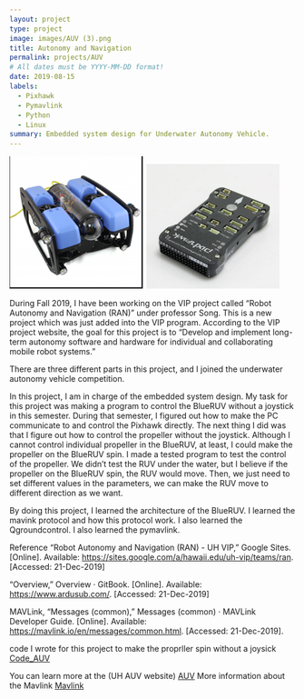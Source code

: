 ```yaml
---
layout: project
type: project
image: images/AUV (3).png
title: Autonomy and Navigation
permalink: projects/AUV
# All dates must be YYYY-MM-DD format!
date: 2019-08-15
labels:
  - Pixhawk
  - Pymavlink
  - Python
  - Linux
summary: Embedded system design for Underwater Autonomy Vehicle.
---
```


<img class="ui floated image" src="../images/AUV.png">
<img class="ui floated image" src="../images/AUV2png.png">

During Fall 2019, I have been working on the VIP project called “Robot Autonomy and Navigation (RAN)” under professor Song.  This is a new project which was just added into the VIP program.  According to the VIP project website, the goal for this project is to “Develop and implement long-term autonomy software and hardware for individual and collaborating mobile robot systems.”

There are three different parts in this project, and I joined the underwater autonomy vehicle competition.  

In this project, I am in charge of the embedded system design. My task for this project was making a program to control the BlueRUV without a joystick in this semester. During that semester, I figured out how to make the PC communicate to and control the Pixhawk directly. The next thing I did was that I figure out how to control the propeller without the joystick.  Although I cannot control individual propeller in the BlueRUV, at least, I could make the propeller on the BlueRUV spin.  I made a tested program to test the control of the propeller.  We didn’t test the RUV under the water, but I believe if the propeller on the BlueRUV spin, the RUV would move.  Then, we just need to set different values in the parameters, we can make the RUV move to different direction as we want.    

By doing this project, I learned the architecture of the BlueRUV. I learned the mavink protocol and how this protocol work. I also learned the Qgroundcontrol.  I also learned the pymavlink. 

Reference 
“Robot Autonomy and Navigation (RAN) - UH VIP,” Google Sites. [Online]. Available: https://sites.google.com/a/hawaii.edu/uh-vip/teams/ran. [Accessed: 21-Dec-2019] 

“Overview,” Overview · GitBook. [Online]. Available: https://www.ardusub.com/. [Accessed: 21-Dec-2019]

MAVLink, “Messages (common),” Messages (common) · MAVLink Developer Guide. [Online]. Available: https://mavlink.io/en/messages/common.html. [Accessed: 21-Dec-2019].

code I wrote for this project to make the proprller spin without a joysick<a href="https://github.com/Ray4898/Ray4898.github.io/blob/master/AUV.py"><i class="large github icon"></i> Code_AUV</a>


 
You can learn more at the (UH AUV website) <a href="https://sites.google.com/a/hawaii.edu/uh-vip/teams/ran"><i class="large github icon"></i>AUV</a>
More information about the Mavlink <a href="https://mavlink.io/en/messages/common.html"><i class="large github icon"></i>Mavlink</a>
